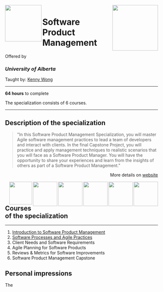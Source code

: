 <a href="https://www.coursera.org/specializations/product-management">
<img src="/img/Software%20Product%20Management%20Specialization%20logo.avif" width="150" height="150" align="right">
</a>

<img src="https://upload.wikimedia.org/wikipedia/en/e/e8/University_of_Alberta_Logo_%282021%29.svg" width="120" height="120" align="left">

# Software Product Management

Offered by 
### *University of Alberta*

Taught by: [Kenny Wong](https://www.coursera.org/instructor/kennyw)

---

**64 hours** to complete

The specialization consists of 6 courses. 

---

## Description of the specialization

>"In this Software Product Management Specialization, you will master Agile software management practices to lead a team of developers and interact with clients. In the final Capstone Project, you will practice and apply management techniques to realistic scenarios that you will face as a Software Product Manager. You will have the opportunity to share your experiences and learn from the insights of others as part of a Software Product Management."

<p align="right">More details on <a href="https://www.coursera.org/specializations/product-management">website</a></p>

<img src="/img/Software%20Product%20Management%20Capstone%20logo.avif" width="80" height="80" align="right"> 
<img src="/img/Reviews%20%26%20Metrics%20for%20Software%20Improvements%20logo.avif" width="80" height="80" align="right"> 
<img src="/img/Agile%20Planning%20for%20Software%20Products%20logo.avif" width="80" height="80" align="right"> 
<img src="/img/Client%20Needs%20and%20Software%20Requirements%20logo.avif" width="80" height="80" align="right"> 
<img src="/img/Software%20Processes%20and%20Agile%20Practices%20logo.avif" width="80" height="80" align="right"> 
<img src="/img/Introduction%20to%20Software%20Product%20Management%20logo.avif" width="75" align="right"> 

## Courses of the specialization

---

1. [Introduction to Software Product Management](./Introduction%20to%20Software%20Product%20Management)
2. [Software Processes and Agile Practices](./Software%20Processes%20and%20Agile%20Practices)
3. Client Needs and Software Requirements
4. Agile Planning for Software Products
5. Reviews & Metrics for Software Improvements
6. Software Product Management Capstone

## Personal impressions

The 
